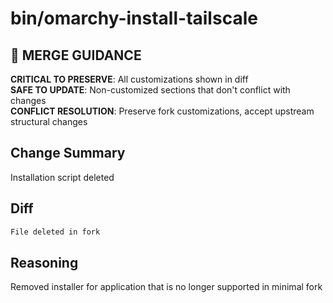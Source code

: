 # bin/omarchy-install-tailscale

## 🚨 MERGE GUIDANCE
**CRITICAL TO PRESERVE**: All customizations shown in diff  
**SAFE TO UPDATE**: Non-customized sections that don't conflict with changes  
**CONFLICT RESOLUTION**: Preserve fork customizations, accept upstream structural changes

## Change Summary
Installation script deleted

## Diff
```diff
File deleted in fork
```

## Reasoning
Removed installer for application that is no longer supported in minimal fork
